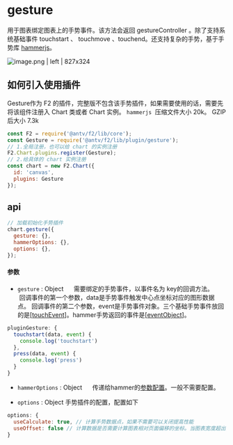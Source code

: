# gesture
用于图表绑定图表上的手势事件。该方法会返回 gestureController 。除了支持系统基础事件  touchstart 、 touchmove 、touchend。还支持复杂的手势，基于手势库 [hammerjs](https://github.com/hammerjs/hammer.js)。

![image.png | left | 827x324](https://cdn.yuque.com/yuque/0/2018/png/104396/1524466228977-0589fe3d-2cef-4d42-946f-ae54f2dfb18b.png "")

## 如何引入使用插件

Gesture作为 F2 的插件，完整版不包含该手势插件，如果需要使用的话，需要先将该组件注册入 Chart 类或者 Chart 实例。
`hammerjs`  压缩文件大小 20k。 GZIP 后大小 7.3k

```javascript
const F2 = require('@antv/f2/lib/core');
const Gesture = require('@antv/f2/lib/plugin/gesture');
// 1.全局注册，也可以给 chart 的实例注册
F2.Chart.plugins.register(Gesture); 
// 2.给具体的 chart 实例注册
const chart = new F2.Chart({
  id: 'canvas',
  plugins: Gesture
});
```

## api

```javascript
// 加载初始化手势插件
chart.gesture({
  gesture: {},
  hammerOptions: {},
  options: {},
});
```

#### 参数
* `gesture` : Object
      需要绑定的手势事件，以事件名为 key的回调方法。
      回调事件的第一个参数，data是手势事件触发中心点坐标对应的图形数据点。
      回调事件的第二个参数，event是手势事件对象。三个基础手势事件放回的是[[touchEvent](https://developer.mozilla.org/zh-CN/docs/Web/API/TouchEvent)]。hammer手势返回的事件是[[eventObject](http://hammerjs.github.io/api/#event-object)]。

```javascript
pluginGesture: {
  touchstart(data, event) {
    console.log('touchstart')
  },
  press(data, event) {
    console.log('press')
  }
}
```

* `hammerOptions` : Object 
      传递给hammer的[参数配置](http://hammerjs.github.io/api/#hammer.defaults)。一般不需要配置。

* `options` : Object
      手势插件的配置，配置如下

```javascript
options: {
  useCalculate: true, // 计算手势数据点，如果不需要可以关闭提高性能
  useOffset: false // 计算数据是否需要计算图表相对页面偏移的坐标。当图表宽度超出, scroll模式，计算位置需要加上滚动记录
}
```

